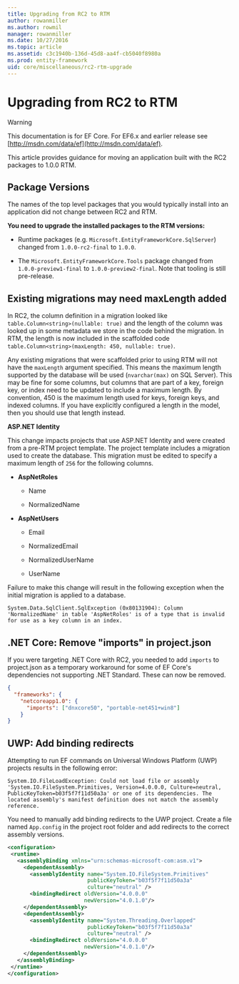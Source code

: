 ```yaml
---
title: Upgrading from RC2 to RTM
author: rowanmiller
ms.author: rowmil
manager: rowanmiller
ms.date: 10/27/2016
ms.topic: article
ms.assetid: c3c1940b-136d-45d8-aa4f-cb5040f8980a
ms.prod: entity-framework
uid: core/miscellaneous/rc2-rtm-upgrade
---
```

# Upgrading from RC2 to RTM

> [!WARNING]
> This documentation is for EF Core. For EF6.x and earlier release see [http://msdn.com/data/ef](http://msdn.com/data/ef).

This article provides guidance for moving an application built with the RC2 packages to 1.0.0 RTM.

## Package Versions

The names of the top level packages that you would typically install into an application did not change between RC2 and RTM.

**You need to upgrade the installed packages to the RTM versions:**

* Runtime packages (e.g. `Microsoft.EntityFrameworkCore.SqlServer`) changed from `1.0.0-rc2-final` to `1.0.0`.

* The `Microsoft.EntityFrameworkCore.Tools` package changed from `1.0.0-preview1-final` to `1.0.0-preview2-final`. Note that tooling is still pre-release.

## Existing migrations may need maxLength added

In RC2, the column definition in a migration looked like `table.Column<string>(nullable: true)` and the length of the column was looked up in some metadata we store in the code behind the migration. In RTM, the length is now included in the scaffolded code `table.Column<string>(maxLength: 450, nullable: true)`.

Any existing migrations that were scaffolded prior to using RTM will not have the `maxLength` argument specified. This means the maximum length supported by the database will be used (`nvarchar(max)` on SQL Server). This may be fine for some columns, but columns that are part of a key, foreign key, or index need to be updated to include a maximum length. By convention, 450 is the maximum length used for keys, foreign keys, and indexed columns. If you have explicitly configured a length in the model, then you should use that length instead.

**ASP.NET Identity**

This change impacts projects that use ASP.NET Identity and were created from a pre-RTM project template. The project template includes a migration used to create the database. This migration must be edited to specify a maximum length of `256` for the following columns.

*  **AspNetRoles**

    * Name

    * NormalizedName

*  **AspNetUsers**

   * Email
   
   * NormalizedEmail
   
   * NormalizedUserName
   
   * UserName

Failure to make this change will result in the following exception when the initial migration is applied to a database.

    System.Data.SqlClient.SqlException (0x80131904): Column 'NormalizedName' in table 'AspNetRoles' is of a type that is invalid for use as a key column in an index.

## .NET Core: Remove "imports" in project.json

If you were targeting .NET Core with RC2, you needed to add `imports` to project.json as a temporary workaround for some of EF Core's dependencies not supporting .NET Standard. These can now be removed.

<!-- literal_block"language": "csharp",", "xml:space": "preserve", "classes  "backrefs  "names  "dupnames  highlight_args"h1_lines":4}, "ids  "linenos": false -->
````json
{
  "frameworks": {
    "netcoreapp1.0": {
      "imports": ["dnxcore50", "portable-net451+win8"]
    }
}
````

## UWP: Add binding redirects

Attempting to run EF commands on Universal Windows Platform (UWP) projects results in the following error:

    System.IO.FileLoadException: Could not load file or assembly 'System.IO.FileSystem.Primitives, Version=4.0.0.0, Culture=neutral, PublicKeyToken=b03f5f7f11d50a3a' or one of its dependencies. The located assembly's manifest definition does not match the assembly reference.

You need to manually add binding redirects to the UWP project. Create a file named `App.config` in the project root folder and add redirects to the correct assembly versions.

<!-- literal_block"language": "csharp", "xml:space": "preserve", "classes  "backrefs  "names  "dupnames  highlight_args}, "ids  "linenos": false -->
````xml
<configuration>
 <runtime>
   <assemblyBinding xmlns="urn:schemas-microsoft-com:asm.v1">
     <dependentAssembly>
       <assemblyIdentity name="System.IO.FileSystem.Primitives"
                         publicKeyToken="b03f5f7f11d50a3a"
                         culture="neutral" />
       <bindingRedirect oldVersion="4.0.0.0"
                        newVersion="4.0.1.0"/>
     </dependentAssembly>
     <dependentAssembly>
       <assemblyIdentity name="System.Threading.Overlapped"
                         publicKeyToken="b03f5f7f11d50a3a"
                         culture="neutral" />
       <bindingRedirect oldVersion="4.0.0.0"
                        newVersion="4.0.1.0"/>
     </dependentAssembly>
   </assemblyBinding>
 </runtime>
</configuration>
````
